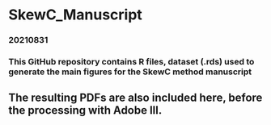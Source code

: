 # SkewC_Manuscript
### 20210831
### This GitHub repository contains R files, dataset (.rds) used to generate the main figures for the SkewC method manuscript
## The resulting PDFs are also included here, before the processing with Adobe Ill.
